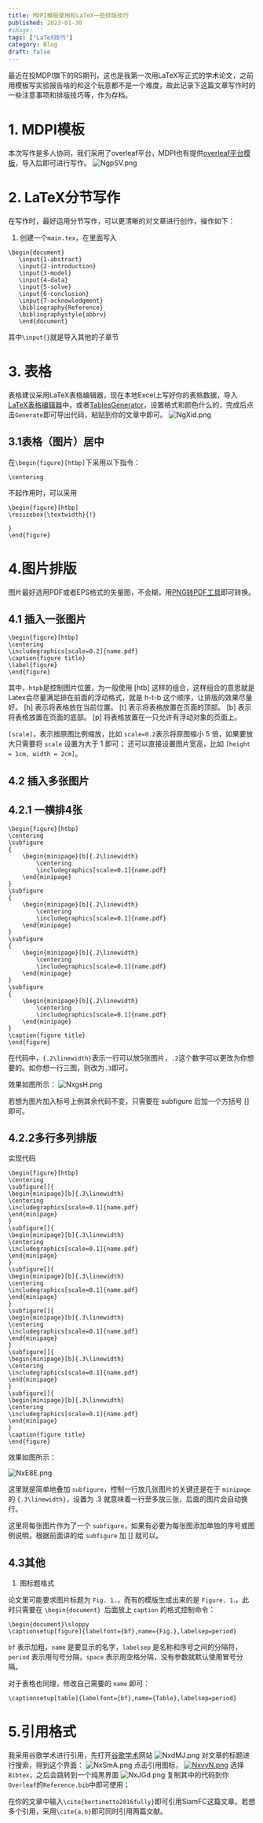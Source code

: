 ```yaml
---
title: MDPI模板使用和LaTeX一些排版技巧	
published: 2023-01-30
#image: ''
tags: ["LaTeX技巧"]
category: Blog
draft: false 
---
```



最近在投MDPI旗下的RS期刊，这也是我第一次用LaTeX写正式的学术论文，之前用模板写实验报告啥的和这个玩意都不是一个难度，故此记录下这篇文章写作时的一些注意事项和排版技巧等，作为存档。

# 1. MDPI模板
本次写作是多人协同，我们采用了overleaf平台，MDPI也有提供[overleaf平台模板](https://www.overleaf.com/latex/templates/mdpi-article-template/fcpwsspfzsph)，导入后即可进行写作。
![NgpSV.png](https://i.328888.xyz/2023/02/04/NgpSV.png)

# 2. LaTeX分节写作
在写作时，最好运用分节写作，可以更清晰的对文章进行创作，操作如下：
1. 创建一个`main.tex`，在里面写入
```
\begin{document}
   \input{1-abstract}
   \input{2-introduction}
   \input{3-model}
   \input{4-data}
   \input{5-solve}
   \input{6-conclusion}
   \input{7-acknowledgment}
   \bibliography{Reference}
   \bibliographystyle{abbrv}
   \end{document}
```

其中`\input{}`就是导入其他的子章节

# 3. 表格
表格建议采用LaTeX表格编辑器，现在本地Excel上写好你的表格数据，导入[LaTeX表格编辑器](https://www.latex-tables.com/)中，或者[TablesGenerator](https://www.tablesgenerator.com/)，设置格式和颜色什么的，完成后点击`Generate`即可导出代码，粘贴到你的文章中即可。
![NgXid.png](https://i.328888.xyz/2023/02/04/NgXid.png)


## 3.1表格（图片）居中
在`\begin{figure}[htbp]`下采用以下指令：
```
\centering
```
不起作用时，可以采用
```
\begin{figure}[htbp]
\resizebox{\textwidth}{!}

}
\end{figure}
```



# 4.图片排版

图片最好选用PDF或者EPS格式的矢量图，不会糊，用[PNG转PDF工具](https://png2pdf.com/zh/)即可转换。

## 4.1 插入一张图片
```
\begin{figure}[htbp]
\centering
\includegraphics[scale=0.2]{name.pdf}
\caption{figure title}
\label{figure}
\end{figure}
```
其中，`htpb`是控制图片位置，为一般使用 [htb] 这样的组合，这样组合的意思就是Latex会尽量满足排在前面的浮动格式，就是 h-t-b 这个顺序，让排版的效果尽量好。
         [h] 表示将表格放在当前位置。
         [t] 表示将表格放置在页面的顶部。
         [b] 表示将表格放置在页面的底部。
         [p] 将表格放置在一只允许有浮动对象的页面上。

`[scale]`，表示按原图比例缩放，比如 `scale=0.2`表示将原图缩小 5 倍，如果要放大只需要将 `scale` 设置为大于 1 即可；
还可以直接设置图片宽高，比如 `[height = 1cm, width = 2cm]`。

## 4.2 插入多张图片
## 4.2.1 一横排4张
```
\begin{figure}[htbp]
\centering
\subfigure
{
    \begin{minipage}[b]{.2\linewidth}
        \centering
        \includegraphics[scale=0.1]{name.pdf}
    \end{minipage}
}
\subfigure
{
 	\begin{minipage}[b]{.2\linewidth}
        \centering
        \includegraphics[scale=0.1]{name.pdf}
    \end{minipage}
}
\subfigure
{
 	\begin{minipage}[b]{.2\linewidth}
        \centering
        \includegraphics[scale=0.1]{name.pdf}
    \end{minipage}
}
\subfigure
{
 	\begin{minipage}[b]{.2\linewidth}
        \centering
        \includegraphics[scale=0.1]{name.pdf}
    \end{minipage}
}
\caption{figure title}
\end{figure}
```

在代码中，`{.2\linewidth}`表示一行可以放5张图片，`.2`这个数字可以更改为你想要的。如你想一行三图，则改为`.3`即可。

效果如图所示：
![NxgsH.png](https://i.328888.xyz/2023/02/04/NxgsH.png)


若想为图片加入标号上例其余代码不变，只需要在 subfigure 后加一个方括号 [] 即可。

## 4.2.2多行多列排版
实现代码
```
\begin{figure}[htbp]
\centering
\subfigure[]{
\begin{minipage}[b]{.3\linewidth}
\centering
\includegraphics[scale=0.1]{name.pdf}
\end{minipage}
}
\subfigure[]{
\begin{minipage}[b]{.3\linewidth}
\centering
\includegraphics[scale=0.1]{name.pdf}
\end{minipage}
}
\subfigure[]{
\begin{minipage}[b]{.3\linewidth}
\centering
\includegraphics[scale=0.1]{name.pdf}
\end{minipage}
}
\subfigure[]{
\begin{minipage}[b]{.3\linewidth}
\centering
\includegraphics[scale=0.1]{name.pdf}
\end{minipage}
}
\subfigure[]{
\begin{minipage}[b]{.3\linewidth}
\centering
\includegraphics[scale=0.1]{name.pdf}
\end{minipage}
}
\subfigure[]{
\begin{minipage}[b]{.3\linewidth}
\centering
\includegraphics[scale=0.1]{name.pdf}
\end{minipage}
}
\caption{figure title}
\end{figure}

```
效果如图所示：

![NxE8E.png](https://i.328888.xyz/2023/02/04/NxE8E.png)

这里就是简单地叠加 `subfigure`，控制一行放几张图片的关键还是在于 `minipage` 的 `{.3\linewidth}`，设置为 .3 就意味着一行至多放三张，后面的图片会自动换行。

这里将每张图片作为了一个 `subfigure`，如果有必要为每张图添加单独的序号或图例说明，根据前面讲的给 `subfigure` 加 [] 就可以。

## 4.3其他
1. 图标题格式

论文里可能要求图片标题为 `Fig. 1.`，而有的模版生成出来的是 `Figure. 1`.，此时只需要在 `\begin{document} `后面放上 `caption` 的格式控制命令：
```
\begin{document}\sloppy
\captionsetup[figure]{labelfont={bf},name={Fig.},labelsep=period}
```
`bf` 表示加粗，`name` 是要显示的名字，`labelsep` 是名称和序号之间的分隔符，`period` 表示用句号分隔，`space` 表示用空格分隔，没有参数就默认使用冒号分隔。

对于表格也同理，修改自己需要的 `name` 即可：
```
\captionsetup[table]{labelfont={bf},name={Table},labelsep=period}
```

# 5.引用格式
我采用谷歌学术进行引用，先打开[谷歌学术](https://scholar.google.com/)网站
![NxdMJ.png](https://i.328888.xyz/2023/02/04/NxdMJ.png)
对文章的标题进行搜索，得到这个界面：
![NxSmA.png](https://i.328888.xyz/2023/02/04/NxSmA.png)
点击引用图标，
[![NxvyN.png](https://i.328888.xyz/2023/02/04/NxvyN.png)](https://imgloc.com/i/NxvyN)
选择`Bibtex`，之后会跳转到一个纯黑界面
![NxJGd.png](https://i.328888.xyz/2023/02/04/NxJGd.png)
复制其中的代码到你`Overleaf`的`Reference.bib`中即可使用；

在你的文章中输入`\cite{bertinetto2016fully}`即可引用SiamFC这篇文章。若想多个引用，采用`\cite{a,b}`即可同时引用两篇文献。